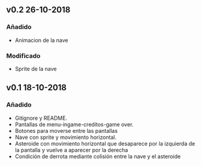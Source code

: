 ## v0.2 26-10-2018
### Añadido
- Animacion de la nave
### Modificado
- Sprite de la nave

## v0.1 18-10-2018
### Añadido
- Gitignore y README.
- Pantallas de menu-ingame-creditos-game over.
- Botones para moverse entre las pantallas
- Nave con sprite y movimiento horizontal.
- Asteroide con movimiento horizontal que desaparece por la izquierda de la pantalla y vuelve a aparecer por la derecha
- Condición de derrota mediante colisión entre la nave y el asteroide
